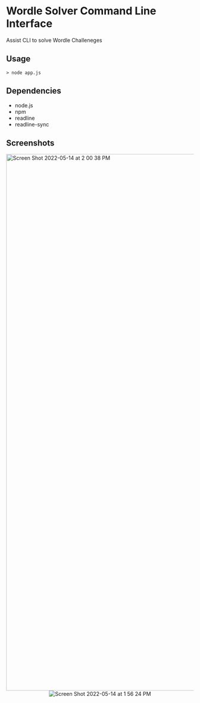 # Wordle Solver Command Line Interface
Assist CLI to solve Wordle Challeneges

## Usage
``> node app.js``

## Dependencies
- node.js
- npm
- readline
- readline-sync

## Screenshots

<img width="1440" alt="Screen Shot 2022-05-14 at 2 00 38 PM" src="https://user-images.githubusercontent.com/51462341/168444991-b7504e70-510f-48a5-9508-c59ea4ba9db0.png">

<div style="display: flex; justify-content: center; align-items: center;">
    <img alt="Screen Shot 2022-05-14 at 1 56 24 PM" src="https://user-images.githubusercontent.com/51462341/168444869-474f87dd-56c0-477f-a85d-97b53c008c48.png">
  </div>
</div>
